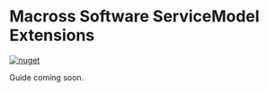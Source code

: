 # Macross Software ServiceModel Extensions

[![nuget](https://img.shields.io/nuget/v/Macross.ServiceModel.Extensions.svg)](https://www.nuget.org/packages/Macross.ServiceModel.Extensions/)

Guide coming soon.